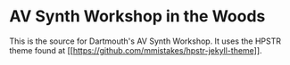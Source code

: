 # AV Synth Workshop in the Woods
This is the source for Dartmouth's AV Synth Workshop. It uses the HPSTR theme found at [[https://github.com/mmistakes/hpstr-jekyll-theme]].